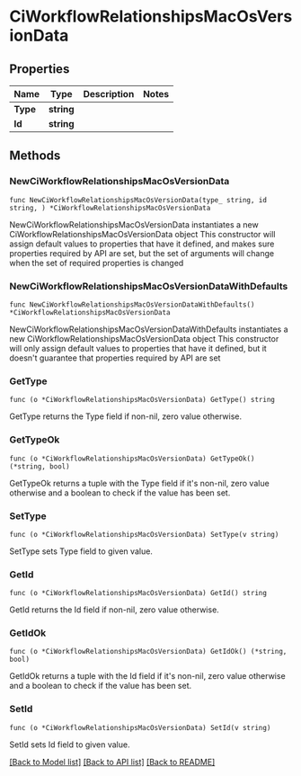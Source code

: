 # CiWorkflowRelationshipsMacOsVersionData

## Properties

Name | Type | Description | Notes
------------ | ------------- | ------------- | -------------
**Type** | **string** |  | 
**Id** | **string** |  | 

## Methods

### NewCiWorkflowRelationshipsMacOsVersionData

`func NewCiWorkflowRelationshipsMacOsVersionData(type_ string, id string, ) *CiWorkflowRelationshipsMacOsVersionData`

NewCiWorkflowRelationshipsMacOsVersionData instantiates a new CiWorkflowRelationshipsMacOsVersionData object
This constructor will assign default values to properties that have it defined,
and makes sure properties required by API are set, but the set of arguments
will change when the set of required properties is changed

### NewCiWorkflowRelationshipsMacOsVersionDataWithDefaults

`func NewCiWorkflowRelationshipsMacOsVersionDataWithDefaults() *CiWorkflowRelationshipsMacOsVersionData`

NewCiWorkflowRelationshipsMacOsVersionDataWithDefaults instantiates a new CiWorkflowRelationshipsMacOsVersionData object
This constructor will only assign default values to properties that have it defined,
but it doesn't guarantee that properties required by API are set

### GetType

`func (o *CiWorkflowRelationshipsMacOsVersionData) GetType() string`

GetType returns the Type field if non-nil, zero value otherwise.

### GetTypeOk

`func (o *CiWorkflowRelationshipsMacOsVersionData) GetTypeOk() (*string, bool)`

GetTypeOk returns a tuple with the Type field if it's non-nil, zero value otherwise
and a boolean to check if the value has been set.

### SetType

`func (o *CiWorkflowRelationshipsMacOsVersionData) SetType(v string)`

SetType sets Type field to given value.


### GetId

`func (o *CiWorkflowRelationshipsMacOsVersionData) GetId() string`

GetId returns the Id field if non-nil, zero value otherwise.

### GetIdOk

`func (o *CiWorkflowRelationshipsMacOsVersionData) GetIdOk() (*string, bool)`

GetIdOk returns a tuple with the Id field if it's non-nil, zero value otherwise
and a boolean to check if the value has been set.

### SetId

`func (o *CiWorkflowRelationshipsMacOsVersionData) SetId(v string)`

SetId sets Id field to given value.



[[Back to Model list]](../README.md#documentation-for-models) [[Back to API list]](../README.md#documentation-for-api-endpoints) [[Back to README]](../README.md)


